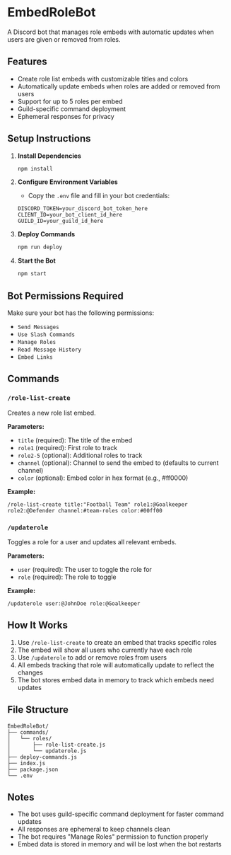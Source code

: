 # EmbedRoleBot

A Discord bot that manages role embeds with automatic updates when users are given or removed from roles.

## Features

- Create role list embeds with customizable titles and colors
- Automatically update embeds when roles are added or removed from users
- Support for up to 5 roles per embed
- Guild-specific command deployment
- Ephemeral responses for privacy

## Setup Instructions

1. **Install Dependencies**

   ```bash
   npm install
   ```

2. **Configure Environment Variables**

   - Copy the `.env` file and fill in your bot credentials:

   ```
   DISCORD_TOKEN=your_discord_bot_token_here
   CLIENT_ID=your_bot_client_id_here
   GUILD_ID=your_guild_id_here
   ```

3. **Deploy Commands**

   ```bash
   npm run deploy
   ```

4. **Start the Bot**
   ```bash
   npm start
   ```

## Bot Permissions Required

Make sure your bot has the following permissions:

- `Send Messages`
- `Use Slash Commands`
- `Manage Roles`
- `Read Message History`
- `Embed Links`

## Commands

### `/role-list-create`

Creates a new role list embed.

**Parameters:**

- `title` (required): The title of the embed
- `role1` (required): First role to track
- `role2-5` (optional): Additional roles to track
- `channel` (optional): Channel to send the embed to (defaults to current channel)
- `color` (optional): Embed color in hex format (e.g., #ff0000)

**Example:**

```
/role-list-create title:"Football Team" role1:@Goalkeeper role2:@Defender channel:#team-roles color:#00ff00
```

### `/updaterole`

Toggles a role for a user and updates all relevant embeds.

**Parameters:**

- `user` (required): The user to toggle the role for
- `role` (required): The role to toggle

**Example:**

```
/updaterole user:@JohnDoe role:@Goalkeeper
```

## How It Works

1. Use `/role-list-create` to create an embed that tracks specific roles
2. The embed will show all users who currently have each role
3. Use `/updaterole` to add or remove roles from users
4. All embeds tracking that role will automatically update to reflect the changes
5. The bot stores embed data in memory to track which embeds need updates

## File Structure

```
EmbedRoleBot/
├── commands/
│   └── roles/
│       ├── role-list-create.js
│       └── updaterole.js
├── deploy-commands.js
├── index.js
├── package.json
└── .env
```

## Notes

- The bot uses guild-specific command deployment for faster command updates
- All responses are ephemeral to keep channels clean
- The bot requires "Manage Roles" permission to function properly
- Embed data is stored in memory and will be lost when the bot restarts
